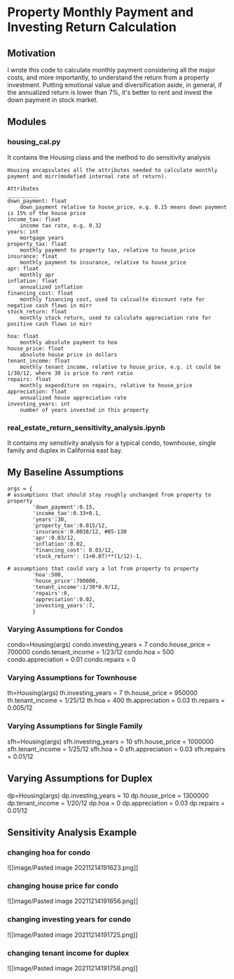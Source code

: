# Property Monthly Payment and Investing Return Calculation

## Motivation
I wrote this code to calculate monthly payment considering all the major costs, and more importantly, to understand the return from a property investment. Putting emotional value and diversification aside, in general, if the annualized return is lower than 7%, it's better to rent and invest the down payment in stock market.
## Modules
### housing_cal.py
It contains the Housing class and the method to do sensitivity analysis

    Housing encapsulates all the attributes needed to calculate monthly payment and mirr(modefied internal rate of return).

    Attributes
    __________
    down_payment: float
        down_payment relative to house_price, e.g. 0.15 means down payment is 15% of the house price
    income_tax: float
        income tax rate, e.g. 0.32
    years: int 
        mortgage years
    property_tax: float
        monthly payment to property tax, relative to house_price
    insurance: float
        monthly payment to insurance, relative to house_price
    apr: float
        monthly apr
    inflation: float
        annualized inflation
    financing_cost: float
        monthly financing cost, used to calcualte discount rate for negative cash flows in mirr
    stock_return: float
        monthly stock return, used to calculate appreciation rate for positive cash flows in mirr

    hoa: float
        monthly absolute payment to hoa
    house_price: float
        absolute house price in dollars
    tenant_income: float
        monthly tenant income, relative to house_price, e.g. it could be 1/30/12, where 30 is price to rent ratio
    repairs: float
        monthly expenditure on repairs, relative to house_price
    appreciation: float
        annualized house appreciation rate
    investing_years: int
        number of years invested in this property

### real_estate_return_sensitivity_analysis.ipynb
It contains my sensitivity analysis for a typical condo, townhouse, single family and duplex in California east bay.

## My Baseline Assumptions
```
args = {
# assumptions that should stay roughly unchanged from property to property
        'down_payment':0.15,
        'income_tax':0.33+0.1,
        'years':30,
        'property_tax':0.015/12,
        'insurance':0.0038/12, #85-130
        'apr':0.03/12,
        'inflation':0.02,
        'financing_cost': 0.03/12,
        'stock_return': (1+0.07)**(1/12)-1,

# assumptions that could vary a lot from property to property
        'hoa':500,
        'house_price':700000,
        'tenant_income':1/30*0.9/12,
        'repairs':0,
        'appreciation':0.02,
        'investing_years':7,
        }
```
### Varying Assumptions for Condos
condo=Housing(args)
condo.investing_years = 7
condo.house_price = 700000
condo.tenant_income = 1/23/12
condo.hoa = 500
condo.appreciation = 0.01
condo.repairs = 0 

### Varying Assumptions for Townhouse
th=Housing(args)
th.investing_years = 7
th.house_price = 950000
th.tenant_income = 1/25/12
th.hoa = 400
th.appreciation = 0.03
th.repairs = 0.005/12

### Varying Assumptions for Single Family
sfh=Housing(args)
sfh.investing_years = 10
sfh.house_price = 1000000
sfh.tenant_income = 1/25/12
sfh.hoa = 0
sfh.appreciation = 0.03
sfh.repairs = 0.01/12

## Varying Assumptions for Duplex
dp=Housing(args)
dp.investing_years = 10
dp.house_price = 1300000
dp.tenant_income = 1/20/12
dp.hoa = 0
dp.appreciation = 0.03
dp.repairs = 0.01/12

## Sensitivity Analysis Example
### changing hoa for condo
![[image/Pasted image 20211214191623.png]]
### changing house price for condo
![[image/Pasted image 20211214191656.png]]
### changing investing years for condo
![[image/Pasted image 20211214191725.png]]
### changing tenant income for duplex
![[image/Pasted image 20211214191758.png]]
